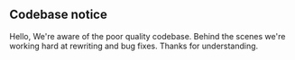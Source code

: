 ## Codebase notice

Hello, We're aware of the poor quality codebase. Behind the scenes we're working hard at rewriting and bug fixes. Thanks for understanding. 